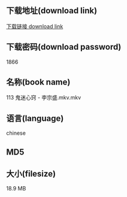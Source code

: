 ## 下载地址(download link)
[下载链接 download link](https://tutu365.netlify.app/?s=113+%E9%AC%BC%E8%BF%B7%E5%BF%83%E7%AA%8D+-+%E6%9D%8E%E5%AE%97%E7%9B%9B.mkv)

## 下载密码(download password)
1866

## 名称(book name)
113 鬼迷心窍 - 李宗盛.mkv.mkv

## 语言(language)
chinese

## MD5


## 大小(filesize)
18.9 MB
